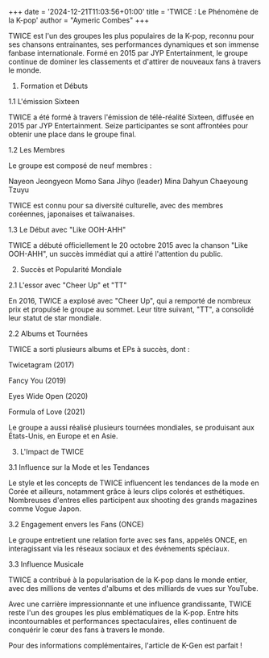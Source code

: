 +++
date = '2024-12-21T11:03:56+01:00'
title = 'TWICE : Le Phénomène de la K-pop'
author = "Aymeric Combes"
+++

TWICE est l'un des groupes les plus populaires de la K-pop, reconnu pour ses chansons entrainantes, ses performances dynamiques et son immense fanbase internationale. Formé en 2015 par JYP Entertainment, le groupe continue de dominer les classements et d'attirer de nouveaux fans à travers le monde.

1. Formation et Débuts

1.1 L'émission Sixteen

TWICE a été formé à travers l'émission de télé-réalité Sixteen, diffusée en 2015 par JYP Entertainment. Seize participantes se sont affrontées pour obtenir une place dans le groupe final.

1.2 Les Membres

Le groupe est composé de neuf membres :

Nayeon
Jeongyeon
Momo
Sana
Jihyo (leader)
Mina
Dahyun
Chaeyoung
Tzuyu

TWICE est connu pour sa diversité culturelle, avec des membres coréennes, japonaises et taïwanaises.

1.3 Le Début avec "Like OOH-AHH"

TWICE a débuté officiellement le 20 octobre 2015 avec la chanson "Like OOH-AHH", un succès immédiat qui a attiré l'attention du public.

2. Succès et Popularité Mondiale

2.1 L'essor avec "Cheer Up" et "TT"

En 2016, TWICE a explosé avec "Cheer Up", qui a remporté de nombreux prix et propulsé le groupe au sommet. Leur titre suivant, "TT", a consolidé leur statut de star mondiale.

2.2 Albums et Tournées

TWICE a sorti plusieurs albums et EPs à succès, dont :

Twicetagram (2017)

Fancy You (2019)

Eyes Wide Open (2020)

Formula of Love (2021)

Le groupe a aussi réalisé plusieurs tournées mondiales, se produisant aux États-Unis, en Europe et en Asie.

3. L'Impact de TWICE

3.1 Influence sur la Mode et les Tendances

Le style et les concepts de TWICE influencent les tendances de la mode en Corée et ailleurs, notamment grâce à leurs clips colorés et esthétiques. Nombreuses d'entres elles participent aux shooting des grands magazines comme Vogue Japon.

3.2 Engagement envers les Fans (ONCE)

Le groupe entretient une relation forte avec ses fans, appelés ONCE, en interagissant via les réseaux sociaux et des événements spéciaux.

3.3 Influence Musicale

TWICE a contribué à la popularisation de la K-pop dans le monde entier, avec des millions de ventes d'albums et des milliards de vues sur YouTube.

Avec une carrière impressionnante et une influence grandissante, TWICE reste l'un des groupes les plus emblématiques de la K-pop. Entre hits incontournables et performances spectaculaires, elles continuent de conquérir le cœur des fans à travers le monde.

Pour des informations complémentaires, l'article de K-Gen est parfait !